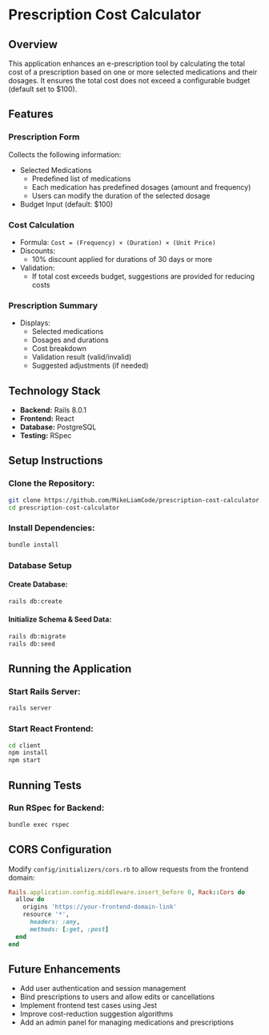 # Prescription Cost Calculator

## Overview
This application enhances an e-prescription tool by calculating the total cost of a prescription based on one or more selected medications and their dosages. It ensures the total cost does not exceed a configurable budget (default set to $100).

## Features
### Prescription Form
Collects the following information:
- Selected Medications
  - Predefined list of medications
  - Each medication has predefined dosages (amount and frequency)
  - Users can modify the duration of the selected dosage
- Budget Input (default: $100)

### Cost Calculation
- Formula: `Cost = (Frequency) × (Duration) × (Unit Price)`
- Discounts:
  - 10% discount applied for durations of 30 days or more
- Validation:
  - If total cost exceeds budget, suggestions are provided for reducing costs

### Prescription Summary
- Displays:
  - Selected medications
  - Dosages and durations
  - Cost breakdown
  - Validation result (valid/invalid)
  - Suggested adjustments (if needed)

## Technology Stack
- **Backend:** Rails 8.0.1
- **Frontend:** React
- **Database:** PostgreSQL
- **Testing:** RSpec 

## Setup Instructions
### Clone the Repository:
```sh
git clone https://github.com/MikeLiamCode/prescription-cost-calculator.git
cd prescription-cost-calculator
```

### Install Dependencies:
```sh
bundle install
```

### Database Setup
#### Create Database:
```sh
rails db:create
```
#### Initialize Schema & Seed Data:
```sh
rails db:migrate
rails db:seed
```

## Running the Application
### Start Rails Server:
```sh
rails server
```
### Start React Frontend:
```sh
cd client
npm install
npm start
```

## Running Tests
### Run RSpec for Backend:
```sh
bundle exec rspec
```

## CORS Configuration
Modify `config/initializers/cors.rb` to allow requests from the frontend domain:
```ruby
Rails.application.config.middleware.insert_before 0, Rack::Cors do
  allow do
    origins 'https://your-frontend-domain-link'
    resource '*',
      headers: :any,
      methods: [:get, :post]
  end
end
```

## Future Enhancements
- Add user authentication and session management
- Bind prescriptions to users and allow edits or cancellations
- Implement frontend test cases using Jest
- Improve cost-reduction suggestion algorithms
- Add an admin panel for managing medications and prescriptions

